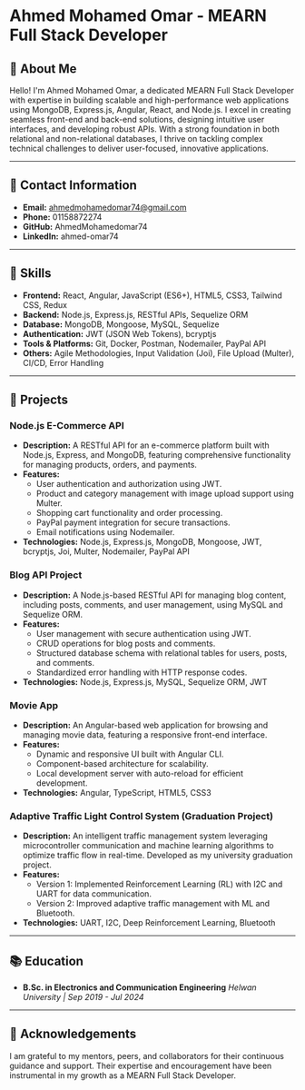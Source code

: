 # Ahmed Mohamed Omar - MEARN Full Stack Developer

## 👋 About Me

Hello! I'm Ahmed Mohamed Omar, a dedicated MEARN Full Stack Developer with expertise in building scalable and high-performance web applications using MongoDB, Express.js, Angular, React, and Node.js. I excel in creating seamless front-end and back-end solutions, designing intuitive user interfaces, and developing robust APIs. With a strong foundation in both relational and non-relational databases, I thrive on tackling complex technical challenges to deliver user-focused, innovative applications.

---

## 📧 Contact Information

- **Email:** ahmedmohamedomar74@gmail.com
- **Phone:** 01158872274
- **GitHub:** AhmedMohamedomar74
- **LinkedIn:** ahmed-omar74

---

## 🔧 Skills

- **Frontend:** React, Angular, JavaScript (ES6+), HTML5, CSS3, Tailwind CSS, Redux
- **Backend:** Node.js, Express.js, RESTful APIs, Sequelize ORM
- **Database:** MongoDB, Mongoose, MySQL, Sequelize
- **Authentication:** JWT (JSON Web Tokens), bcryptjs
- **Tools & Platforms:** Git, Docker, Postman, Nodemailer, PayPal API
- **Others:** Agile Methodologies, Input Validation (Joi), File Upload (Multer), CI/CD, Error Handling

---

## 🚀 Projects

### Node.js E-Commerce API

- **Description:** A RESTful API for an e-commerce platform built with Node.js, Express, and MongoDB, featuring comprehensive functionality for managing products, orders, and payments.
- **Features:**
  - User authentication and authorization using JWT.
  - Product and category management with image upload support using Multer.
  - Shopping cart functionality and order processing.
  - PayPal payment integration for secure transactions.
  - Email notifications using Nodemailer.
- **Technologies:** Node.js, Express.js, MongoDB, Mongoose, JWT, bcryptjs, Joi, Multer, Nodemailer, PayPal API

### Blog API Project

- **Description:** A Node.js-based RESTful API for managing blog content, including posts, comments, and user management, using MySQL and Sequelize ORM.
- **Features:**
  - User management with secure authentication using JWT.
  - CRUD operations for blog posts and comments.
  - Structured database schema with relational tables for users, posts, and comments.
  - Standardized error handling with HTTP response codes.
- **Technologies:** Node.js, Express.js, MySQL, Sequelize ORM, JWT

### Movie App

- **Description:** An Angular-based web application for browsing and managing movie data, featuring a responsive front-end interface.
- **Features:**
  - Dynamic and responsive UI built with Angular CLI.
  - Component-based architecture for scalability.
  - Local development server with auto-reload for efficient development.
- **Technologies:** Angular, TypeScript, HTML5, CSS3

### Adaptive Traffic Light Control System (Graduation Project)

- **Description:** An intelligent traffic management system leveraging microcontroller communication and machine learning algorithms to optimize traffic flow in real-time. Developed as my university graduation project.
- **Features:**
  - Version 1: Implemented Reinforcement Learning (RL) with I2C and UART for data communication.
  - Version 2: Improved adaptive traffic management with ML and Bluetooth.
- **Technologies:** UART, I2C, Deep Reinforcement Learning, Bluetooth

---

## 📚 Education

- **B.Sc. in Electronics and Communication Engineering** *Helwan University | Sep 2019 - Jul 2024*

---

## 🌟 Acknowledgements

I am grateful to my mentors, peers, and collaborators for their continuous guidance and support. Their expertise and encouragement have been instrumental in my growth as a MEARN Full Stack Developer.
